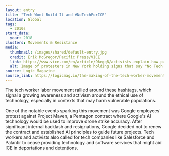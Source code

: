 ```yaml
---
layout: entry
title: "Tech Wont Build It and #NoTechForICE"
location: Global
tags:
  - 2010s
start_date:
  year: 2018
clusters: Movements & Resistance
media:
  thumbnail: /images/shared/default-entry.jpg
  credit: Erik McGregor/Pacific Press/VICE
  link: https://www.vice.com/en/article/9kegq8/activists-explain-how-palantirs-tech-is-used-in-ice-raids
  alt: Image of protesters in New York holding signs that say "No Tech for ICE."
source: Logic Magazine
source_link: https://logicmag.io/the-making-of-the-tech-worker-movement/full-text/
---
```

The tech worker labor movement rallied around these hashtags, which signal a growing awareness and activism around the ethical use of technology, especially in contexts that may harm vulnerable populations. 

One of the notable events sparking this movement was Google employees' protest against Project Maven, a Pentagon contract where Google's AI technology would be used to improve drone strike accuracy. After significant internal backlash and resignations, Google decided not to renew the contract and established AI principles to guide future projects. Tech workers and activists also called for tech companies like Salesforce and Palantir to cease providing technology and software services that might aid ICE in deportations and detentions.